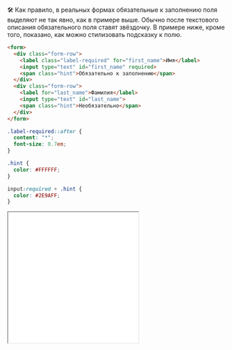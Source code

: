 🛠 Как правило, в реальных формах обязательные к заполнению поля выделяют не так явно, как в примере выше. Обычно после текстового описания обязательного поля ставят звёздочку. В примере ниже, кроме того, показано, как можно стилизовать подсказку к полю.

```html
<form>
  <div class="form-row">
    <label class="label-required" for="first_name">Имя</label>
    <input type="text" id="first_name" required>
    <span class="hint">Обязательно к заполнению</span>
  </div>
  <div class="form-row">
    <label for="last_name">Фамилия</label>
    <input type="text" id="last_name">
    <span class="hint">Необязательно</span>
  </div>
</form>
```

```css
.label-required::after {
  content: "*";
  font-size: 0.7em;
}

.hint {
  color: #FFFFFF;
}

input:required + .hint {
  color: #2E9AFF;
}
```

<iframe title="Стилизация подсказки для поля ввода" src="../demos/input-hint/" height="300"></iframe>
